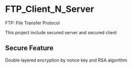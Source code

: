 # FTP_Client_N_Server

FTP: File Transfer Protocol

This project include secured server and secured client

## Secure Feature

Double layered encryption by nonce key and RSA algorithm
